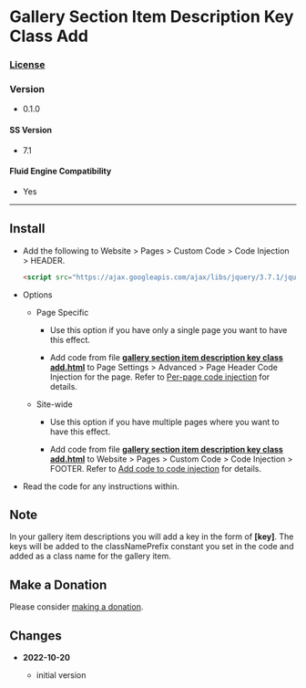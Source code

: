 # Gallery Section Item Description Key Class Add

### [License][99]

### Version

  * 0.1.0

#### SS Version

  * 7.1

#### Fluid Engine Compatibility

  * Yes

---

## Install

* Add the following to Website > Pages > Custom Code > Code Injection >
  HEADER.
  
  ```html
  <script src="https://ajax.googleapis.com/ajax/libs/jquery/3.7.1/jquery.min.js"></script>
  ```
  
* Options

  * Page Specific
  
    * Use this option if you have only a single page you want to have this
      effect.
      
    * Add code from file **[gallery section item description key class
      add.html][1]** to Page Settings > Advanced > Page Header Code Injection
      for the page. Refer to [Per-page code injection][2] for details.
      
  * Site-wide
  
    * Use this option if you have multiple pages where you want to have this
      effect.
      
    * Add code from file **[gallery section item description key class
      add.html][1]** to Website > Pages > Custom Code > Code Injection >
      FOOTER. Refer to [Add code to code injection][9] for details.
      
* Read the code for any instructions within.

## Note

In your gallery item descriptions you will add a key in the form of **[key]**.
The keys will be added to the classNamePrefix constant you set in the code and
added as a class name for the gallery item.

## Make a Donation

Please consider [making a donation][3].

## Changes

<!-- * **2021-05-08**

  * verified code works on v7.0 using Brine template family
  * bumped version to 0.1d2
  -->
* **2022-10-20**

  * initial version

[1]: gallery%20section%20item%20description%20key%20class%20add.html#L1
[2]: https://support.squarespace.com/hc/en-us/articles/205815908-Using-code-injection#toc-per-page-code-injection
[9]: https://support.squarespace.com/hc/en-us/articles/205815908-Using-code-injection#toc-add-code-to-code-injection
[3]: https://github.com/tomsWebConsulting/twcsl#make-a-donation
[99]: https://github.com/tomsWebConsulting/twcsl/blob/main/LICENSE.txt#L1
